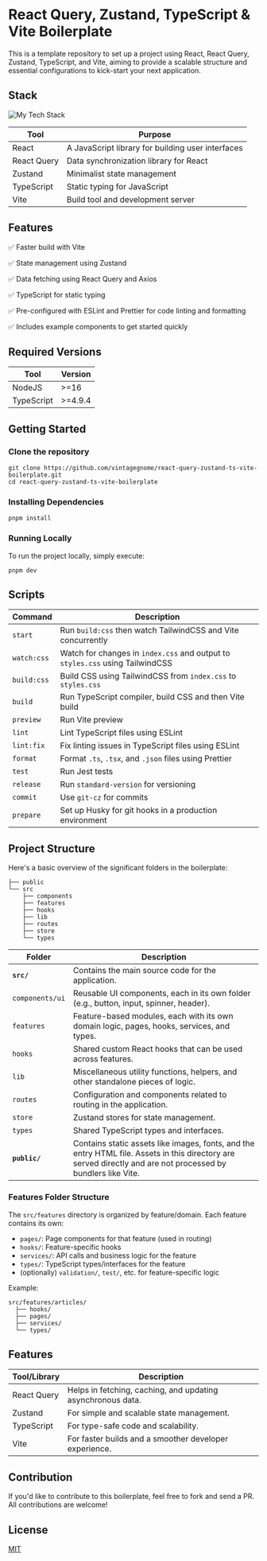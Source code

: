 # React Query, Zustand, TypeScript & Vite Boilerplate

This is a template repository to set up a project using React, React Query, Zustand, TypeScript, and Vite, aiming to provide a scalable structure and essential configurations to kick-start your next application.

## Stack

![My Tech Stack](https://github-readme-tech-stack.vercel.app/api/cards?align=center&titleAlign=center&lineCount=4&theme=github_dark&hideTitle=true&line1=react,react,61DAFB;react-query,react-query,FF4500;&line3=typescript,typescript,3178C6;vite,vite,646CFF;&line2=zustand,zustand,64D5CA;axios,axios,4183C4;&line4=eslint,eslint,4B32C3;prettier,prettier,F7B93E;)

| Tool         | Purpose                                           |
| ------------ | ------------------------------------------------- |
| React        | A JavaScript library for building user interfaces |
| React Query  | Data synchronization library for React            |
| Zustand      | Minimalist state management                       |
| TypeScript   | Static typing for JavaScript                      |
| Vite         | Build tool and development server                 |

## Features

:white_check_mark: Faster build with Vite

:white_check_mark: State management using Zustand

:white_check_mark: Data fetching using React Query and Axios

:white_check_mark: TypeScript for static typing

:white_check_mark: Pre-configured with ESLint and Prettier for code linting and formatting

:white_check_mark: Includes example components to get started quickly

## Required Versions

| Tool        | Version    |
| ----------- | ---------- |
| NodeJS      | >=16       |
| TypeScript  | >=4.9.4    |

## Getting Started

### Clone the repository

```
git clone https://github.com/vintagegnome/react-query-zustand-ts-vite-boilerplate.git
cd react-query-zustand-ts-vite-boilerplate
```

### Installing Dependencies

```
pnpm install
```

### Running Locally

To run the project locally, simply execute:

```
pnpm dev
```

## Scripts

| Command       | Description                                                                  |
| ------------- | -----------------------------------------------------------------------------|
| `start`       | Run `build:css` then watch TailwindCSS and Vite concurrently                 |
| `watch:css`   | Watch for changes in `index.css` and output to `styles.css` using TailwindCSS|
| `build:css`   | Build CSS using TailwindCSS from `index.css` to `styles.css`                 |
| `build`       | Run TypeScript compiler, build CSS and then Vite build                       |
| `preview`     | Run Vite preview                                                             |
| `lint`        | Lint TypeScript files using ESLint                                           |
| `lint:fix`    | Fix linting issues in TypeScript files using ESLint                          |
| `format`      | Format `.ts`, `.tsx`, and `.json` files using Prettier                       |
| `test`        | Run Jest tests                                                               |
| `release`     | Run `standard-version` for versioning                                        |
| `commit`      | Use `git-cz` for commits                                                     |
| `prepare`     | Set up Husky for git hooks in a production environment                       |


## Project Structure

Here's a basic overview of the significant folders in the boilerplate:

```
├── public
└── src
    ├── components
    ├── features
    ├── hooks
    ├── lib
    ├── routes
    ├── store
    └── types
```

| Folder      | Description                                                                                          |
|-------------|------------------------------------------------------------------------------------------------------|
| **`src/`**   | Contains the main source code for the application.                                                   |
| `components/ui` | Reusable UI components, each in its own folder (e.g., button, input, spinner, header).            |
| `features`  | Feature-based modules, each with its own domain logic, pages, hooks, services, and types.             |
| `hooks`     | Shared custom React hooks that can be used across features.                                           |
| `lib`       | Miscellaneous utility functions, helpers, and other standalone pieces of logic.                       |
| `routes`    | Configuration and components related to routing in the application.                                   |
| `store`     | Zustand stores for state management.                                                                  |
| `types`     | Shared TypeScript types and interfaces.                                                               |
| **`public/`**   | Contains static assets like images, fonts, and the entry HTML file. Assets in this directory are served directly and are not processed by bundlers like Vite. |

### Features Folder Structure

The `src/features` directory is organized by feature/domain. Each feature contains its own:
- `pages/`: Page components for that feature (used in routing)
- `hooks/`: Feature-specific hooks
- `services/`: API calls and business logic for the feature
- `types/`: TypeScript types/interfaces for the feature
- (optionally) `validation/`, `test/`, etc. for feature-specific logic

Example:

```
src/features/articles/
  ├── hooks/
  ├── pages/
  ├── services/
  └── types/
```

## Features

| Tool/Library | Description                                                    |
|--------------|----------------------------------------------------------------|
| React Query  | Helps in fetching, caching, and updating asynchronous data.    |
| Zustand      | For simple and scalable state management.                      |
| TypeScript   | For type-safe code and scalability.                            |
| Vite         | For faster builds and a smoother developer experience.         |


## Contribution

If you'd like to contribute to this boilerplate, feel free to fork and send a PR. All contributions are welcome!

## License

[MIT](https://choosealicense.com/licenses/mit/)
